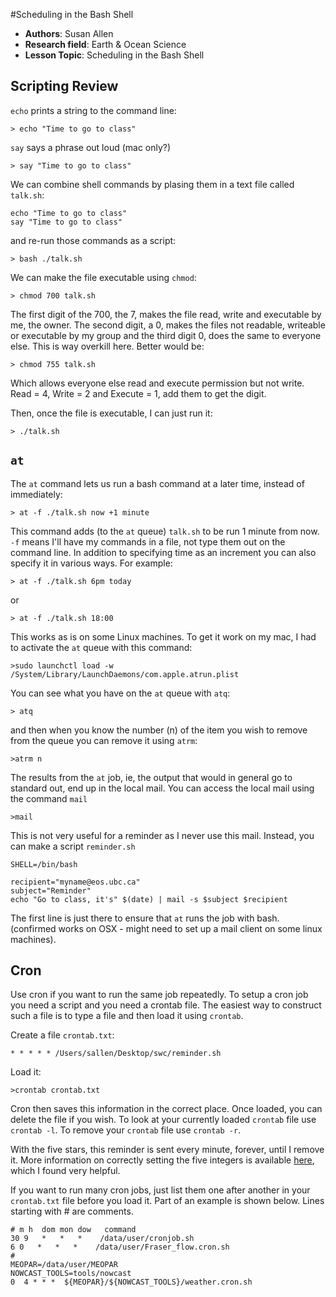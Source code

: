 #Scheduling in the Bash Shell

 - **Authors**: Susan Allen
 - **Research field**: Earth & Ocean Science
 - **Lesson Topic**: Scheduling in the Bash Shell

## Scripting Review

`echo` prints a string to the command line:

```
> echo "Time to go to class"
```

`say` says a phrase out loud (mac only?)

```
> say "Time to go to class"
```

We can combine shell commands by plasing them in a text file called `talk.sh`:

```
echo "Time to go to class"
say "Time to go to class"
```

and re-run those commands as a script:

```
> bash ./talk.sh
```

We can make the file executable using `chmod`:

```
> chmod 700 talk.sh
```

The first digit of the 700, the 7, makes the file read, write and executable by me, the owner.  The second digit, a 0, makes the files not readable, writeable or executable by my group and the third digit 0, does the same to everyone else.  This is way overkill here.  Better would be:

```
> chmod 755 talk.sh
```

Which allows everyone else read and execute permission but not write.  Read = 4, Write = 2 and Execute = 1, add them to get the digit.

Then, once the file is executable, I can just run it:

```
> ./talk.sh
```

## `at`

The `at` command lets us run a bash command at a later time, instead of immediately:

```
> at -f ./talk.sh now +1 minute
```

This command adds (to the `at` queue) `talk.sh` to be run 1 minute from now.  `-f` means I'll have my commands in a file, not type them out on the command line.  In addition to specifying time as an increment you can also specify it in various ways.  For example:

```
> at -f ./talk.sh 6pm today
```

or

```
> at -f ./talk.sh 18:00
```

This works as is on some Linux machines.  To get it work on my mac, I had to activate the `at` queue with this command:

```
>sudo launchctl load -w /System/Library/LaunchDaemons/com.apple.atrun.plist
```

You can see what you have on the `at` queue with `atq`:

```
> atq
```

and then when you know the number (n) of the item you wish to remove from the queue you can remove it using `atrm`:

```
>atrm n
```

The results from the `at` job, ie, the output that would in general go to standard out, end up in the local mail.  You can access the local mail using the command `mail`

```
>mail
```

This is not very useful for a reminder as I never use this mail.  Instead, you can make a script `reminder.sh`

```
SHELL=/bin/bash

recipient="myname@eos.ubc.ca"
subject="Reminder"
echo "Go to class, it's" $(date) | mail -s $subject $recipient
```

The first line is just there to ensure that `at` runs the job with bash. (confirmed works on OSX - might need to set up a mail client on some linux machines).


## Cron

Use cron if you want to run the same job repeatedly.  To setup a cron job you need a script and you need a crontab file.  The easiest way to construct such a file is to type a file and then load it using `crontab`.

Create a file `crontab.txt`:

```
* * * * * /Users/sallen/Desktop/swc/reminder.sh
```

Load it:

```
>crontab crontab.txt
```

Cron then saves this information in the correct place.  Once loaded, you can delete the file if you wish.
To look at your currently loaded `crontab` file use `crontab -l`.  To remove your `crontab` file use `crontab -r`.

With the five stars, this reminder is sent every minute, forever, until I remove it.  More information on correctly setting the five integers is available [here](http://www.thesitewizard.com/general/set-cron-job.shtml), which I found very helpful.

If you want to run many cron jobs, just list them one after another in your `crontab.txt` file before you load it.  Part of an example is shown below.  Lines starting with # are comments.

```
# m h  dom mon dow   command
30 9   *   *   *    /data/user/cronjob.sh
6 0   *   *   *    /data/user/Fraser_flow.cron.sh
#
MEOPAR=/data/user/MEOPAR
NOWCAST_TOOLS=tools/nowcast
0  4 * * *  ${MEOPAR}/${NOWCAST_TOOLS}/weather.cron.sh
```
